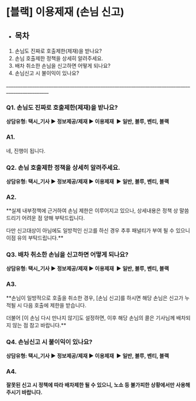 # [블랙] 이용제재 (손님 신고)

* **목차**
  ------

1. 손님도 진짜로 호출제한(제재)을 받나요?
2. 손님 호출제한 정책을 상세히 알려주세요.
3. 배차 취소한 손님을 신고하면 어떻게 되나요?
4. 손님신고 시 불이익이 있나요?

\_\_\_\_\_\_\_\_\_\_\_\_\_\_\_\_\_\_\_\_\_\_\_\_\_\_\_\_\_\_\_\_\_\_\_\_\_\_\_\_\_\_\_\_\_\_\_\_\_\_\_\_\_\_\_\_\_\_\_\_\_\_\_\_\_\_\_\_\_\_\_\_\_\_\_\_\_\_\_\_\_\_\_\_\_\_\_\_\_\_\_\_\_\_\_\_

### **Q1. 손님도 진짜로 호출제한(제재)을 받나요?**

**상담유형: 택시\_기사 ▶ 정보제공/제재 ▶ 이용제재  ▶ 일반, 블루, 벤티, 블랙**

### **A1.**

네, 진행이 됩니다.

### **Q2. 손님 호출제한 정책을 상세히 알려주세요.**

**상담유형: 택시\_기사 ▶ 정보제공/제재 ▶ 이용제재  ▶ 일반, 블루, 벤티, 블랙**

### **A2.**

**실제 내부정책에 근거하여 손님 제한은 이루어지고 있으나, 상세내용은 정책 상 말씀드리기 어려운 점 양해 부탁드립니다.  
  
다만 신고대상이 아님에도 일방적인 신고를 하신 경우 추후 패널티가 부여 될 수 있으니 이점 유의 부탁드립니다.**

### **Q3. 배차 취소한 손님을 신고하면 어떻게 되나요?**

**상담유형: 택시\_기사 ▶ 정보제공/제재 ▶ 이용제재  ▶ 일반, 블루, 벤티, 블랙**

### **A3.**

**손님이 일방적으로 호출을 취소한 경우, [손님 신고]를 하시면 해당 손님은 신고가 누적될 시 다음 호출에 제한을 받습니다.   
  
더불어 [이 손님 다시 만나지 않기]도 설정하면, 이후 해당 손님의 콜은 기사님께 배차되지 않는 점 참고 바랍니다.**

### **Q4.** 손님신고 시 불이익이 있나요?

**상담유형: 택시\_기사 ▶ 정보제공/제재 ▶ 이용제재  ▶ 일반, 블루, 벤티, 블랙**

### **A4.**

**잘못된 신고 시 정책에 따라 배차제한 될 수 있으니, 노쇼 등 불가피한 상황에서만 사용해주시기 바랍니다.**